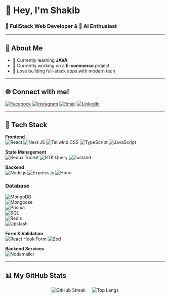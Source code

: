 # 👋 Hey, I'm Shakib  
### 🚀 FullStack Web Developer & 🧠 AI Enthusiast

---

## 💫 About Me  
- 🌱 Currently learning **JAVA**
- 📝 Currently working on a **E-commerce** project
- 🧩 Love building full-stack apps with modern tech 

---

## 🌐 Connect with me!  
[![Facebook](https://img.shields.io/badge/Facebook-%231877F2.svg?logo=Facebook&logoColor=white)](https://facebook.com/shakib.dewan.984)
[![Instagram](https://img.shields.io/badge/Instagram-%23E4405F.svg?logo=Instagram&logoColor=white)](https://instagram.com/d1__shakib)
[![Email](https://img.shields.io/badge/Email-D14836?logo=gmail&logoColor=white)](mailto:shakib.devv@gmail.com)
[![LinkedIn](https://img.shields.io/badge/LinkedIn-%230077B5.svg?logo=linkedin&logoColor=white)](https://www.linkedin.com/in/dewan-md-shakib-al-mujib-892900372)

---

## 🧠 Tech Stack  

**Frontend**  
![React](https://img.shields.io/badge/React-%2320232a.svg?style=for-the-badge&logo=react&logoColor=%2361DAFB)
![Next JS](https://img.shields.io/badge/Next-black?style=for-the-badge&logo=next.js&logoColor=white)
![Tailwind CSS](https://img.shields.io/badge/TailwindCSS-%2338B2AC.svg?style=for-the-badge&logo=tailwind-css&logoColor=white)
![TypeScript](https://img.shields.io/badge/TypeScript-%23007acc.svg?style=for-the-badge&logo=typescript&logoColor=white)
![JavaScript](https://img.shields.io/badge/JavaScript-%23f7df1e.svg?style=for-the-badge&logo=javascript&logoColor=black)

**State Management**  
![Redux Toolkit](https://img.shields.io/badge/Redux%20Toolkit-%23764ABC.svg?style=for-the-badge&logo=redux&logoColor=white)
![RTK Query](https://img.shields.io/badge/RTK%20Query-%23764ABC.svg?style=for-the-badge&logo=redux&logoColor=white)
![Zustand](https://img.shields.io/badge/Zustand-%2320232a.svg?style=for-the-badge&logo=react&logoColor=white)

**Backend**  
![Node.js](https://img.shields.io/badge/Node.js-%23339933.svg?style=for-the-badge&logo=node.js&logoColor=white)
![Express.js](https://img.shields.io/badge/Express-%23404d59.svg?style=for-the-badge&logo=express&logoColor=white)
![Hono](https://img.shields.io/badge/Hono-%23E36002.svg?style=for-the-badge&logo=hono&logoColor=white)

### **Database**  
![MongoDB](https://img.shields.io/badge/MongoDB-%2347A248.svg?style=for-the-badge&logo=mongodb&logoColor=white)  
![Mongoose](https://img.shields.io/badge/Mongoose-%23880000.svg?style=for-the-badge&logo=mongoose&logoColor=white)  
![Prisma](https://img.shields.io/badge/Prisma-%23000000.svg?style=for-the-badge&logo=prisma&logoColor=white)  
![SQL](https://img.shields.io/badge/SQL-%230074D9.svg?style=for-the-badge&logo=mysql&logoColor=white)  
![Redis](https://img.shields.io/badge/Redis-%23DC382D.svg?style=for-the-badge&logo=redis&logoColor=white)  
![Upstash](https://img.shields.io/badge/Upstash-%23000000.svg?style=for-the-badge&logo=upstash&logoColor=white)

**Form & Validation**  
![React Hook Form](https://img.shields.io/badge/React_Hook_Form-%23EC5990.svg?style=for-the-badge&logo=reacthookform&logoColor=white)
![Zod](https://img.shields.io/badge/Zod-292929?style=for-the-badge&logoColor=white)

**Backend Services**  
![Nodemailer](https://img.shields.io/badge/Nodemailer-246?style=for-the-badge&logo=nodemailer&logoColor=white)

---

## 📊 My GitHub Stats
<div align="center" style="display: flex; justify-content: center; gap: 20px; flex-wrap: wrap;">
  
  <!-- GitHub Streak -->
  <img src="https://github-readme-streak-stats-psi-seven.vercel.app/?user=Dewanshakib&theme=radical&hide_border=false" alt="GitHub Streak" />

  <!-- Top Languages -->
  <img src="https://github-readme-stats.vercel.app/api/top-langs/?username=Dewanshakib&layout=compact&theme=radical&hide_border=false&v=1" alt="Top Langs" />

</div>






